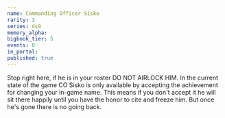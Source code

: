 ```yaml
---
name: Commanding Officer Sisko
rarity: 3
series: ds9
memory_alpha:
bigbook_tier: 5
events: 0
in_portal:
published: true
---
```


Stop right here, if he is in your roster DO NOT AIRLOCK HIM. In the current state of the game CO Sisko is only available by accepting the achievement for changing your in-game name. This means if you don't accept it he will sit there happily until you have the honor to cite and freeze him. But once he's gone there is no going back.

